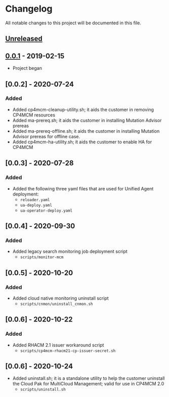 # Changelog

All notable changes to this project will be documented in this file.

## [Unreleased]

## [0.0.1] - 2019-02-15
- Project began

## [0.0.2] - 2020-07-24

### Added
- Added cp4mcm-cleanup-utility.sh; it aids the customer in removing CP4MCM resources
- Added ma-prereq.sh; it aids the customer in installing Mutation Advisor prereas
- Added ma-prereq-offline.sh; it aids the customer in installing Mutation Advisor prereas for offline case.
- Added cp4mcm-ha-utility.sh; it aids the customer to enable HA for CP4MCM

[unreleased]: https://github.com/ibm/repo-template/compare/v0.0.1...HEAD
[0.0.1]: https://github.com/ibm/repo-template/releases/tag/v0.0.1

## [0.0.3] - 2020-07-28

### Added
- Added the following three yaml files that are used for Unified Agent deployment:
  - `reloader.yaml`
  - `ua-deploy.yaml`
  - `ua-operator-deploy.yaml`

## [0.0.4] - 2020-09-30

### Added
- Added legacy search monitoring job deployment script
  - `scripts/monitor-mcm`

## [0.0.5] - 2020-10-20

### Added
- Added cloud native monitoring uninstall script
  - `scripts/cnmon/uninstall_cnmon.sh`

## [0.0.6] - 2020-10-22

### Added
- Added RHACM 2.1 issuer workaround script
  - `scripts/cp4mcm-rhacm21-cp-issuer-secret.sh`
  
## [0.0.6] - 2020-10-24
- Added uninstall.sh; it is a standalone utility to help the customer uninstall the Cloud Pak for MultiCloud Management; valid for use in CP4MCM 2.0
  - `scripts/uninstall.sh`
